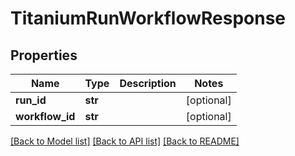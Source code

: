 # TitaniumRunWorkflowResponse


## Properties
Name | Type | Description | Notes
------------ | ------------- | ------------- | -------------
**run_id** | **str** |  | [optional] 
**workflow_id** | **str** |  | [optional] 

[[Back to Model list]](../README.md#documentation-for-models) [[Back to API list]](../README.md#documentation-for-api-endpoints) [[Back to README]](../README.md)



